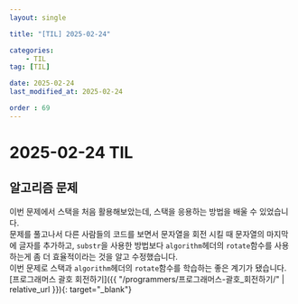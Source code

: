 ```yaml
---
layout: single

title: "[TIL] 2025-02-24"

categories:
    - TIL
tag: [TIL]

date: 2025-02-24
last_modified_at: 2025-02-24

order : 69
---
```


# 2025-02-24 TIL

## 알고리즘 문제

이번 문제에서 스택을 처음 활용해보았는데, 스택을 응용하는 방법을 배울 수 있었습니다.  
문제를 풀고나서 다른 사람들의 코드를 보면서 문자열을 회전 시킬 때 문자열의 마지막에 글자를 추가하고, `substr`을 사용한 방법보다 `algorithm`헤더의 `rotate`함수를 사용하는게 좀 더 효율적이라는 것을 알고 수정했습니다.  
이번 문제로 스택과 `algorithm`헤더의 `rotate`함수를 학습하는 좋은 계기가 됐습니다.  
[프로그래머스 괄호 회전하기]({{ "/programmers/프로그래머스-괄호_회전하기/" | relative_url }}){: target="_blank"}